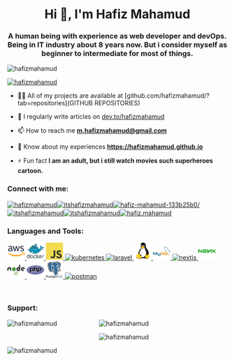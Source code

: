 <h1  align="center">Hi 👋, I'm Hafiz Mahamud</h1>

<h3  align="center">A human being with experience as web developer and devOps. Being in IT industry about 8 years now. But i consider myself as beginner to intermediate for most of things.</h3>

  

<p  align="left">  <img  src="https://komarev.com/ghpvc/?username=hafizmahamud&label=Profile%20views&color=ff0000&style=flat"  alt="hafizmahamud"  />  </p>

  

<p  align="left">  <a  href="https://twitter.com/itshafizmahamud"  target="blank"><img  src="https://img.shields.io/twitter/follow/itshafizmahamud?logo=twitter&style=for-the-badge"  alt="hafizmahamud"  /></a>  </p>

  

- 👨‍💻 All of my projects are available at [github.com/hafizmahamud/?tab=repositories](GITHUB REPOSITORIES)

  

- 📝 I regularly write articles on [dev.to/hafizmahamud](DEV.TO)

  

- 📫 How to reach me **m.hafizmahamud@gmail.com**

  

- 📄 Know about my experiences **https://hafizmahamud.github.io**

  

- ⚡ Fun fact **I am an adult, but i still watch movies such superheroes cartoon.**

  

<h3  align="left">Connect with me:</h3>
<p  align="left">
<a  href="https://dev.to/hafizmahamud"  target="blank"><img  align="center"  src="https://raw.githubusercontent.com/rahuldkjain/github-profile-readme-generator/master/src/images/icons/Social/devto.svg"  alt="hafizmahamud"  height="30"  width="40"  /></a><a  href="https://twitter.com/itshafizmahamud"  target="blank"><img  align="center"  src="https://raw.githubusercontent.com/rahuldkjain/github-profile-readme-generator/master/src/images/icons/Social/twitter.svg"  alt="itshafizmahamud"  height="30"  width="40"  /></a><a  href="https://linkedin.com/in/hafiz-mahamud-133b25b0/"  target="blank"><img  align="center"  src="https://raw.githubusercontent.com/rahuldkjain/github-profile-readme-generator/master/src/images/icons/Social/linked-in-alt.svg"  alt="hafiz-mahamud-133b25b0/"  height="30"  width="40"  /></a><a  href="https://fb.com/itshafizmahamud"  target="blank"><img  align="center"  src="https://raw.githubusercontent.com/rahuldkjain/github-profile-readme-generator/master/src/images/icons/Social/facebook.svg"  alt="itshafizmahamud"  height="30"  width="40"  /></a><a  href="https://instagram.com/itshafizmahamud"  target="blank"><img  align="center"  src="https://raw.githubusercontent.com/rahuldkjain/github-profile-readme-generator/master/src/images/icons/Social/instagram.svg"  alt="itshafizmahamud"  height="30"  width="40"  /></a><a  href="https://www.behance.net/hafiz.mahamud"  target="blank"><img  align="center"  src="https://raw.githubusercontent.com/rahuldkjain/github-profile-readme-generator/master/src/images/icons/Social/behance.svg"  alt="hafiz.mahamud"  height="30"  width="40"  /></a>
</p>

<h3  align="left">Languages and Tools:</h3>
<p  align="left">  <a  href="https://aws.amazon.com"  target="_blank"  rel="noreferrer">  <img  src="https://raw.githubusercontent.com/devicons/devicon/master/icons/amazonwebservices/amazonwebservices-original-wordmark.svg"  alt="aws"  width="40"  height="40"/>  </a>  <a  href="https://www.docker.com/"  target="_blank"  rel="noreferrer">  <img  src="https://raw.githubusercontent.com/devicons/devicon/master/icons/docker/docker-original-wordmark.svg"  alt="docker"  width="40"  height="40"/>  </a>  <a  href="https://developer.mozilla.org/en-US/docs/Web/JavaScript"  target="_blank"  rel="noreferrer">  <img  src="https://raw.githubusercontent.com/devicons/devicon/master/icons/javascript/javascript-original.svg"  alt="javascript"  width="40"  height="40"/>  </a>  <a  href="https://kubernetes.io"  target="_blank"  rel="noreferrer">  <img  src="https://www.vectorlogo.zone/logos/kubernetes/kubernetes-icon.svg"  alt="kubernetes"  width="40"  height="40"/>  </a>  <a  href="https://laravel.com/"  target="_blank"  rel="noreferrer">  <img  src="https://www.svgrepo.com/show/353985/laravel.svg"  alt="laravel"  width="40"  height="40"/>  </a>  <a  href="https://www.linux.org/"  target="_blank"  rel="noreferrer">  <img  src="https://raw.githubusercontent.com/devicons/devicon/master/icons/linux/linux-original.svg"  alt="linux"  width="40"  height="40"/>  </a>  <a  href="https://www.mysql.com/"  target="_blank"  rel="noreferrer">  <img  src="https://raw.githubusercontent.com/devicons/devicon/master/icons/mysql/mysql-original-wordmark.svg"  alt="mysql"  width="40"  height="40"/>  </a>  <a  href="https://nextjs.org/"  target="_blank"  rel="noreferrer">  <img  src="https://cdn.worldvectorlogo.com/logos/nextjs-2.svg"  alt="nextjs"  width="40"  height="40"/>  </a>  <a  href="https://www.nginx.com"  target="_blank"  rel="noreferrer">  <img  src="https://raw.githubusercontent.com/devicons/devicon/master/icons/nginx/nginx-original.svg"  alt="nginx"  width="40"  height="40"/>  </a>  <a  href="https://nodejs.org"  target="_blank"  rel="noreferrer">  <img  src="https://raw.githubusercontent.com/devicons/devicon/master/icons/nodejs/nodejs-original-wordmark.svg"  alt="nodejs"  width="40"  height="40"/>  </a>  <a  href="https://www.php.net"  target="_blank"  rel="noreferrer">  <img  src="https://raw.githubusercontent.com/devicons/devicon/master/icons/php/php-original.svg"  alt="php"  width="40"  height="40"/>  </a>  <a  href="https://www.postgresql.org"  target="_blank"  rel="noreferrer">  <img  src="https://raw.githubusercontent.com/devicons/devicon/master/icons/postgresql/postgresql-original-wordmark.svg"  alt="postgresql"  width="40"  height="40"/>  </a>  <a  href="https://postman.com"  target="_blank"  rel="noreferrer">  <img  src="https://www.vectorlogo.zone/logos/getpostman/getpostman-icon.svg"  alt="postman"  width="40"  height="40"/>  </a>

</p>

<br  />

<h3  align="left">Support:</h3>
<p><a  href="https://www.buymeacoffee.com/hafizmahamud">  <img  align="left"  src="https://cdn.buymeacoffee.com/buttons/v2/default-yellow.png"  height="50"  width="210"  alt="hafizmahamud"  /></a></p>
<p><img  align="left"  src="https://github-readme-stats.vercel.app/api/top-langs?username=hafizmahamud&show_icons=true&locale=en&layout=compact"  alt="hafizmahamud"  /></p>
<br />
<p><img  align="left"  src="https://github-readme-stats.vercel.app/api?username=hafizmahamud&show_icons=true&locale=en"  alt="hafizmahamud"  /></p>
<br  />
<p><img  align="left"  src="https://github-readme-streak-stats.herokuapp.com/?user=hafizmahamud&theme=dark"  alt="hafizmahamud"  /></p><br />



